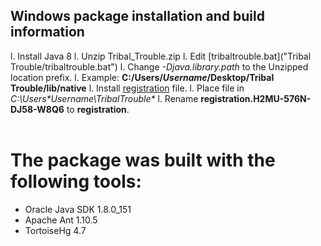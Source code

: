 ## Windows package installation and build information
l. Install Java 8
l. Unzip Tribal_Trouble.zip
l. Edit [tribaltrouble.bat]("Tribal Trouble/tribaltrouble.bat")
   l. Change *-Djava.library.path* to the Unzipped location prefix.
      l. Example: **C:/Users/*Username*/Desktop/Tribal Trouble/lib/native**
l. Install [registration](../registration-files/registration.H2MU-576N-DJ58-W8Q6) file.
   l. Place file in **C:\Users\*Username*\TribalTrouble\**
   l. Rename **registration.H2MU-576N-DJ58-W8Q6** to **registration**.
<br />
<br />
# The package was built with the following tools:
- Oracle Java SDK 1.8.0_151
- Apache Ant 1.10.5
- TortoiseHg 4.7
